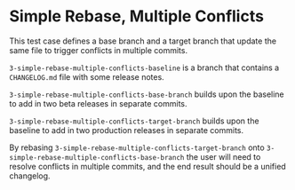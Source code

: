 # Simple Rebase, Multiple Conflicts

This test case defines a base branch and a target branch that update the same file to trigger conflicts in multiple commits.

`3-simple-rebase-multiple-conflicts-baseline` is a branch that contains a `CHANGELOG.md` file with some release notes.

`3-simple-rebase-multiple-conflicts-base-branch` builds upon the baseline to add in two beta releases in separate commits.

`3-simple-rebase-multiple-conflicts-target-branch` builds upon the baseline to add in two production releases in separate commits.

By rebasing `3-simple-rebase-multiple-conflicts-target-branch` onto `3-simple-rebase-multiple-conflicts-base-branch` the user will need to resolve conflicts in multiple commits, and the end result should be a unified changelog.
